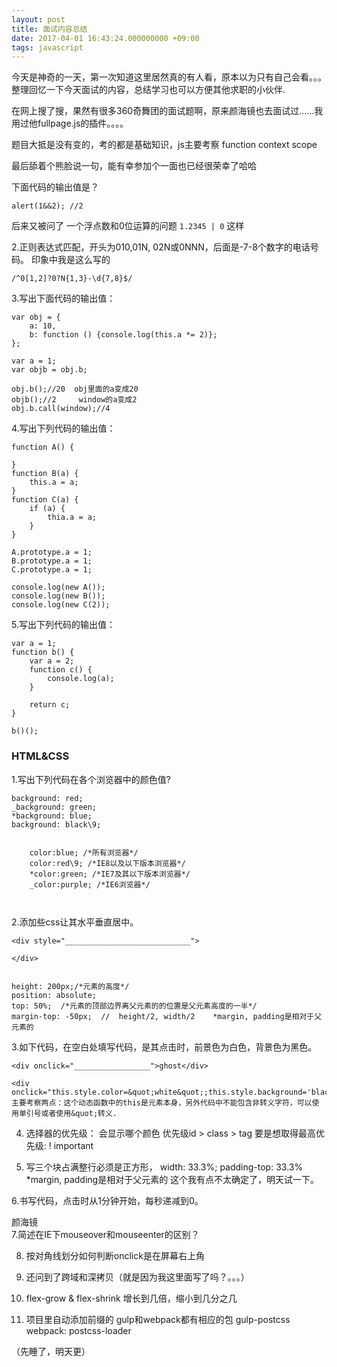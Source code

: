 ```yaml
---
layout: post
title: 面试内容总结
date: 2017-04-01 16:43:24.000000000 +09:00
tags: javascript
---
```


今天是神奇的一天，第一次知道这里居然真的有人看，原本以为只有自己会看。。。
整理回忆一下今天面试的内容，总结学习也可以方便其他求职的小伙伴.

在网上搜了搜，果然有很多360奇舞团的面试题啊，原来颜海镜也去面试过……我用过他fullpage.js的插件。。。。

题目大抵是没有变的，考的都是基础知识，js主要考察 function context scope

最后舔着个熊脸说一句，能有幸参加个一面也已经很荣幸了哈哈


下面代码的输出值是？

```
alert(1&&2); //2
```
后来又被问了 一个浮点数和0位运算的问题   `1.2345 | 0` 这样

2.正则表达式匹配，开头为010,01N, 02N或0NNN，后面是-7-8个数字的电话号码。
印象中我是这么写的
```
/^0[1,2]?0?N{1,3}-\d{7,8}$/
```

3.写出下面代码的输出值：

```
var obj = {
    a: 10,
    b: function () {console.log(this.a *= 2)};
};

var a = 1;
var objb = obj.b;

obj.b();//20  obj里面的a变成20
objb();//2     window的a变成2
obj.b.call(window);//4
```


4.写出下列代码的输出值：

```
function A() {

}
function B(a) {
    this.a = a;
}
function C(a) {
    if (a) {
        thia.a = a;
    }
}

A.prototype.a = 1;
B.prototype.a = 1;
C.prototype.a = 1;

console.log(new A());
console.log(new B());
console.log(new C(2));
```


5.写出下列代码的输出值：

```
var a = 1;
function b() {
    var a = 2;
    function c() {
        console.log(a);
    }

    return c;
}

b()();
```

### HTML&CSS

1.写出下列代码在各个浏览器中的颜色值?

```
background: red;
_background: green;
*background: blue;
background: black\9;


    color:blue; /*所有浏览器*/
    color:red\9; /*IE8以及以下版本浏览器*/
    *color:green; /*IE7及其以下版本浏览器*/
    _color:purple; /*IE6浏览器*/



```


2.添加些css让其水平垂直居中。

```
<div style="____________________________">

</div>


height: 200px;/*元素的高度*/
position: absolute;
top: 50%;  /*元素的顶部边界离父元素的的位置是父元素高度的一半*/
margin-top: -50px;  //  height/2, width/2    *margin, padding是相对于父元素的

```

3.如下代码，在空白处填写代码，是其点击时，前景色为白色，背景色为黑色。

```
<div onclick="_________________">ghost</div>

<div onclick="this.style.color=&quot;white&quot;;this.style.background='black';">ghost</div>
主要考察两点：这个动态函数中的this是元素本身，另外代码中不能包含非转义字符，可以使用单引号或者使用&quot;转义.
```

4. 选择器的优先级： 会显示哪个颜色
优先级id > class > tag
要是想取得最高优先级: ! important

5. 写三个块占满整行必须是正方形， width: 33.3%; padding-top: 33.3%    *margin, padding是相对于父元素的
这个我有点不太确定了，明天试一下。

6.书写代码，点击时从1分钟开始，每秒递减到0。

<div onclick="test();">颜海镜</div>
7.简述在IE下mouseover和mouseenter的区别？

8. 按对角线划分如何判断onclick是在屏幕右上角

9. 还问到了跨域和深拷贝（就是因为我这里面写了吗？。。。）

10. flex-grow & flex-shrink
增长到几倍，缩小到几分之几

11. 项目里自动添加前缀的  gulp和webpack都有相应的包 gulp-postcss  webpack: postcss-loader

（先睡了，明天更）

